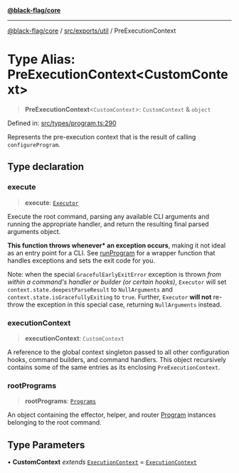 [**@black-flag/core**](../../../../README.md)

***

[@black-flag/core](../../../../README.md) / [src/exports/util](../README.md) / PreExecutionContext

# Type Alias: PreExecutionContext\<CustomContext\>

> **PreExecutionContext**\<`CustomContext`\>: `CustomContext` & `object`

Defined in: [src/types/program.ts:290](https://github.com/Xunnamius/black-flag/blob/29a6a8eee6470040d4cbaf8ff2f3ff851bd9e0bf/src/types/program.ts#L290)

Represents the pre-execution context that is the result of calling
`configureProgram`.

## Type declaration

### execute

> **execute**: [`Executor`](Executor.md)

Execute the root command, parsing any available CLI arguments and running
the appropriate handler, and return the resulting final parsed arguments
object.

**This function throws whenever\* an exception occurs**, making it not
ideal as an entry point for a CLI. See [runProgram](../../functions/runProgram.md) for a wrapper
function that handles exceptions and sets the exit code for you.

Note: when the special `GracefulEarlyExitError` exception is thrown _from
within a command's handler or builder (or certain hooks)_, `Executor` will
set `context.state.deepestParseResult` to `NullArguments` and
`context.state.isGracefullyExiting` to `true`. Further, `Executor` **will
not** re-throw the exception in this special case, returning
`NullArguments` instead.

### executionContext

> **executionContext**: `CustomContext`

A reference to the global context singleton passed to all other
configuration hooks, command builders, and command handlers. This object
recursively contains some of the same entries as its enclosing
`PreExecutionContext`.

### rootPrograms

> **rootPrograms**: [`Programs`](Programs.md)

An object containing the effector, helper, and router [Program](Program.md)
instances belonging to the root command.

## Type Parameters

• **CustomContext** *extends* [`ExecutionContext`](ExecutionContext.md) = [`ExecutionContext`](ExecutionContext.md)
